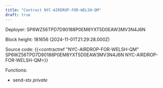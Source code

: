 ```yaml
---
title: "Contract NYC-AIRDROP-FOR-WELSH-QM"
draft: true
---
```

Deployer: SP6WZ56TPD7D90188P0EM8YXT5D0EAW3MV3N4J6N


 



Block height: 181656 (2024-11-01T21:29:28.000Z)

Source code: {{<contractref "NYC-AIRDROP-FOR-WELSH-QM" SP6WZ56TPD7D90188P0EM8YXT5D0EAW3MV3N4J6N NYC-AIRDROP-FOR-WELSH-QM>}}

Functions:

* send-stx _private_
